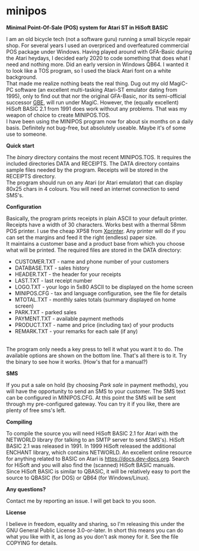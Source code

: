 # minipos
<b>Minimal Point-Of-Sale (POS) system for Atari ST in HiSoft BASIC</b>

I am an old bicycle tech (not a software guru) running a small bicycle repair shop.
For several years I used an overpriced and overfeatured commercial POS package under Windows. Having played around with GFA-Basic during the Atari heydays, I decided early 2020 to code something that does what I need and nothing more.
Did an early version in Windows QB64. I wanted it to look like a TOS program, so I used the black Atari font on a white background.
<br>That made me realize nothing beats the real thing. Dug out my old MagiC-PC software (an excellent multi-tasking Atari-ST emulator dating from 1995), only to find out that nor the original GFA-Basic, nor its semi-official successor <a href="http://gfabasic.net">GBE</a>, will run under MagiC. 
However, the (equally excellent) HiSoft BASIC 2.1 from 1991 does work without any problems. That was my weapon of choice to create MINIPOS.TOS.
<br>I have been using the MINIPOS program now for about six months on a daily basis. Definitely not bug-free, but absolutely useable. Maybe it's of some use to someone.

<b>Quick start</b>

The <i>binary</i> directory contains the most recent MINIPOS.TOS. It requires the included directories DATA and RECEIPTS. 
The DATA directory contains sample files needed by the program.
Receipts will be stored in the RECEIPTS directory.
<br>The program should run on any Atari (or Atari emulator) that can display 80x25 chars in 4 colours. You will need an internet connection to send SMS's.

<b>Configuration</b>

Basically, the program prints receipts in plain ASCII to your default printer. Receipts have a width of 30 characters. Works best with a thermal 58mm POS printer. I use the cheap XP58 from <a href="https://www.xprintertech.com/">Xprinter</a>. Any printer will do if you can set the margins and feed it the right (endless) paper size.
<br>It maintains a customer base and a product base from which you choose what will be printed. The required files are stored in the DATA directory:
<ul>
<li>CUSTOMER.TXT - name and phone number of your customers
<li>DATABASE.TXT - sales history
<li>HEADER.TXT - the header for your receipts
<li>LAST.TXT - last receipt number
<li>LOGO.TXT - your logo in 5x80 ASCII to be displayed on the home screen
<li>MINIPOS.CFG - tax and language configuration, see the file for details
<li>MTOTAL.TXT - monthly sales totals (summary displayed on home screen)
<li>PARK.TXT - parked sales
<li>PAYMENT.TXT - available payment methods
<li>PRODUCT.TXT - name and price (including tax) of your products
<li>REMARK.TXT - your remarks for each sale (if any)
</ul>
<br>The program only needs a key press to tell it what you want it to do. The available options are shown on the bottom line. That's all there is to it. Try the binary to see how it works. (How's that for a manual?)

<b>SMS</b>

If you put a sale on hold (by choosing <i>Park sale</i> in payment methods), you will have the opportunity to send an SMS to your customer. The SMS text can be configured in MINIPOS.CFG. At this point the SMS will be sent through my pre-configured gateway. You can try it if you like, there are plenty of free sms's left.

<b>Compiling</b>

To compile the source you will need HiSoft BASIC 2.1 for Atari with the NETWORLD library (for talking to an SMTP server to send SMS's).
HiSoft BASIC 2.1 was released in 1991. In 1999 HiSoft released the additional ENCHANT library, which contains NETWORLD.
An excellent online resource for anything related to BASIC on Atari is <a href="https://docs.dev-docs.org/">https://docs.dev-docs.org</a>. Search for HiSoft and you will also find the (scanned) HiSoft BASIC manuals.
<br>Since HiSoft BASIC is similar to QBASIC, it will be relatively easy to port the source to QBASIC (for DOS) or QB64 (for Windows/Linux).

<b>Any questions?</b>

Contact me by reporting an issue. I will get back to you soon.

<b>License</b>

I believe in freedom, equality and sharing, so I'm releasing this under the GNU General Public License 3.0-or-later. In short this means you can do what you like with it, as long as you don't ask money for it. See the file COPYING for details.


